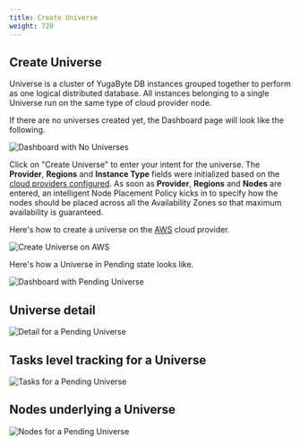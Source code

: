 ```yaml
---
title: Create Universe
weight: 720
---
```


## Create Universe
Universe is a cluster of YugaByte DB instances grouped together to perform as one logical distributed database. All instances belonging to a single Universe run on the same type of cloud provider node. 

If there are no universes created yet, the Dashboard page will look like the following.

![Dashboard with No Universes](/images/ee/no-univ-dashboard.png)

Click on "Create Universe" to enter your intent for the universe. The **Provider**, **Regions** and **Instance Type** fields were initialized based on the [cloud providers configured](/deploy/enterprise-edition/configure-cloud-providers/). As soon as **Provider**, **Regions** and **Nodes** are entered, an intelligent Node Placement Policy kicks in to specify how the nodes should be placed across all the Availability Zones so that maximum availability is guaranteed. 

Here's how to create a universe on the [AWS](/deploy/enterprise-edition/configure-cloud-providers/#amazon-web-services) cloud provider.

![Create Universe on AWS](/images/ee/create-univ.png)

Here's how a Universe in Pending state looks like.

![Dashboard with Pending Universe](/images/ee/pending-univ-dashboard.png)


## Universe detail

![Detail for a Pending Universe](/images/ee/pending-univ-detail.png)

## Tasks level tracking for a Universe 

![Tasks for a Pending Universe](/images/ee/pending-univ-tasks.png)

## Nodes underlying a Universe

![Nodes for a Pending Universe](/images/ee/pending-univ-nodes.png)